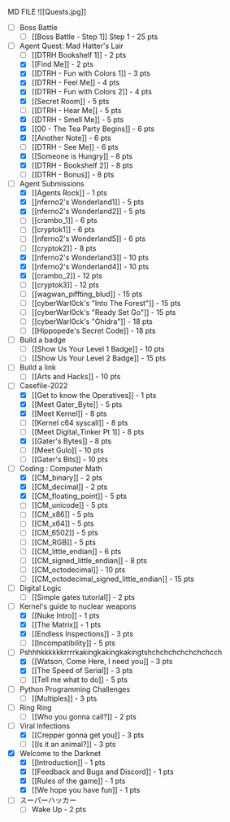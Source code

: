 MD FILE
![[Quests.jpg]]


- [ ] Boss Battle
	- [ ] [[Boss Battle - Step 1]] Step 1 - 25 pts
- [ ] Agent Quest: Mad Hatter's Lair
	- [ ] [[DTRH Bookshelf 1]] - 2 pts
	- [x] [[Find Me]] - 2 pts
	- [x] [[DTRH - Fun with Colors 1]] - 3 pts
	- [x] [[DTRH - Feel Me]] - 4 pts
	- [x] [[DTRH - Fun with Colors 2]] - 4 pts
	- [x] [[Secret Room]] - 5 pts
	- [ ] [[DTRH - Hear Me]] - 5 pts
	- [x] [[DTRH - Smell Me]] - 5 pts
	- [x] [[00 - The Tea Party Begins]] - 6 pts
	- [x] [[Another Note]] - 6 pts
	- [ ] [[DTRH - See Me]] - 6 pts
	- [x] [[Someone is Hungry]] - 8 pts
	- [x] [[DTRH - Bookshelf 2]] - 8 pts
	- [ ] [[DTRH - Bonus]] - 8 pts
- [ ] Agent Submissions
	- [x] [[Agents Rock]] - 1 pts
	- [x] [[nferno2's Wonderland1]] - 5 pts
	- [x] [[nferno2's Wonderland2]] - 5 pts
	- [ ] [[crambo_1]] - 6 pts
	- [ ] [[cryptok1]] - 6 pts
	- [ ] [[nferno2's Wonderland5]] - 6 pts
	- [ ] [[cryptok2]] - 8 pts
	- [x] [[nferno2's Wonderland3]] - 10 pts
	- [x] [[nferno2's Wonderland4]] - 10 pts
	- [x] [[crambo_2]] - 12 pts
	- [ ] [[cryptok3]] - 12 pts
	- [ ] [[wagwan_piffting_blud]] - 15 pts
	- [ ] [[cyberWarl0ck's "Into The Forest"]] - 15 pts
	- [ ] [[cyberWarl0ck's "Ready Set Go"]] - 15 pts
	- [ ] [[cyberWarl0ck's "Ghidra"]] - 18 pts
	- [ ] [[Hippopede's Secret Code]] - 18 pts
- [ ] Build a badge
	- [ ] [[Show Us Your Level 1 Badge]] - 10 pts
	- [ ] [[Show Us Your Level 2 Badge]] - 15 pts
- [ ] Build a link
	- [ ] [[Arts and Hacks]] - 10 pts
- [ ] Casefile-2022
	- [x] [[Get to know the Operatives]] - 1 pts
	- [x] [[Meet Gater_Byte]] - 5 pts
	- [x] [[Meet Kernel]] - 8 pts
	- [ ] [[Kernel c64 syscall]] - 8 pts
	- [ ] [[Meet Digital_Tinker Pt 1]] - 8 pts
	- [x] [[Gater's Bytes]] - 8 pts
	- [ ] [[Meet Gulo]] - 10 pts
	- [ ] [[Gater's Bits]] - 10 pts
- [ ] Coding : Computer Math
	- [x] [[CM_binary]] - 2 pts
	- [x] [[CM_decimal]] - 2 pts
	- [x] [[CM_floating_point]] - 5 pts
	- [ ] [[CM_unicode]] - 5 pts
	- [ ] [[CM_x86]] - 5 pts
	- [ ] [[CM_x64]] - 5 pts
	- [ ] [[CM_6502]] - 5 pts
	- [ ] [[CM_RGB]] - 5 pts
	- [ ] [[CM_little_endian]] - 6 pts
	- [ ] [[CM_signed_little_endian]] - 8 pts
	- [ ] [[CM_octodecimal]] - 10 pts
	- [ ] [[CM_octodecimal_signed_little_endian]] - 15 pts
- [ ] Digital Logic
	- [ ] [[Simple gates tutorial]] - 2 pts
- [ ] Kernel's guide to nuclear weapons
	- [x] [[Nuke Intro]] - 1 pts
	- [x] [[The Matrix]] - 1 pts
	- [x] [[Endless Inspections]] - 3 pts
	- [ ] [[Incompatibility]] - 5 pts
- [ ] Pshhhkkkkkkrrrr​kakingkakingkakingtsh​chchchchchchchcch
	- [x] [[Watson, Come Here, I need you]] - 3 pts
	- [x] [[The Speed of Serial]] - 3 pts
	- [ ] [[Tell me what to do]] - 5 pts
- [ ] Python Programming Challenges
	- [ ] [[Multiples]] - 3 pts
- [ ] Ring Ring
	- [ ] [[Who you gonna call?]] - 2 pts
- [ ] Viral Infections
	- [x] [[Crepper gonna get you]] - 3 pts
	- [ ] [[Is it an animal?]] - 3 pts
- [x] Welcome to the Darknet
	- [x] [[Introduction]] - 1 pts
	- [x] [[Feedback and Bugs and Discord]] - 1 pts
	- [x] [[Rules of the game]] - 1 pts
	- [x] [[We hope you have fun]] - 1 pts
- [ ] スーパーハッカー
	- [ ] Wake Up - 2 pts
